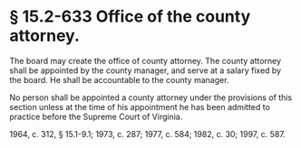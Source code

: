 # § 15.2-633 Office of the county attorney.

<p>The board may create the office of county attorney. The county attorney shall be appointed by the county manager, and serve at a salary fixed by the board. He shall be accountable to the county manager.</p><p>No person shall be appointed a county attorney under the provisions of this section unless at the time of his appointment he has been admitted to practice before the Supreme Court of Virginia.</p><p>1964, c. 312, § 15.1-9.1; 1973, c. 287; 1977, c. 584; 1982, c. 30; 1997, c. 587.</p>